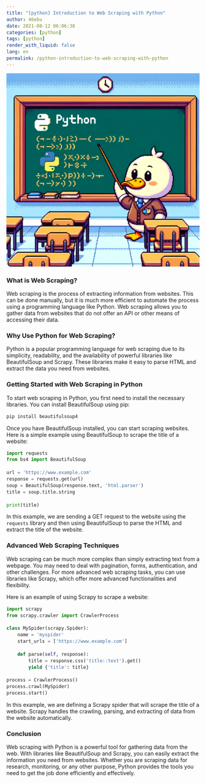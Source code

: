 ```yaml
---
title: "[python] Introduction to Web Scraping with Python"
author: 46ebu
date: 2021-08-12 06:06:38 
categories: [python]
tags: [python]
render_with_liquid: false
lang: en
permalink: /python-introduction-to-web-scraping-with-python
---
```


![Intro](/assets/img/post/python.png)
### What is Web Scraping?

Web scraping is the process of extracting information from websites. This can be done manually, but it is much more efficient to automate the process using a programming language like Python. Web scraping allows you to gather data from websites that do not offer an API or other means of accessing their data.

### Why Use Python for Web Scraping?

Python is a popular programming language for web scraping due to its simplicity, readability, and the availability of powerful libraries like BeautifulSoup and Scrapy. These libraries make it easy to parse HTML and extract the data you need from websites.

### Getting Started with Web Scraping in Python

To start web scraping in Python, you first need to install the necessary libraries. You can install BeautifulSoup using pip:

```python
pip install beautifulsoup4
```

Once you have BeautifulSoup installed, you can start scraping websites. Here is a simple example using BeautifulSoup to scrape the title of a website:

```python
import requests
from bs4 import BeautifulSoup

url = 'https://www.example.com'
response = requests.get(url)
soup = BeautifulSoup(response.text, 'html.parser')
title = soup.title.string

print(title)
```

In this example, we are sending a GET request to the website using the `requests` library and then using BeautifulSoup to parse the HTML and extract the title of the website.

### Advanced Web Scraping Techniques

Web scraping can be much more complex than simply extracting text from a webpage. You may need to deal with pagination, forms, authentication, and other challenges. For more advanced web scraping tasks, you can use libraries like Scrapy, which offer more advanced functionalities and flexibility.

Here is an example of using Scrapy to scrape a website:

```python
import scrapy
from scrapy.crawler import CrawlerProcess

class MySpider(scrapy.Spider):
    name = 'myspider'
    start_urls = ['https://www.example.com']

    def parse(self, response):
        title = response.css('title::text').get()
        yield {'title': title}

process = CrawlerProcess()
process.crawl(MySpider)
process.start()
```

In this example, we are defining a Scrapy spider that will scrape the title of a website. Scrapy handles the crawling, parsing, and extracting of data from the website automatically.

### Conclusion

Web scraping with Python is a powerful tool for gathering data from the web. With libraries like BeautifulSoup and Scrapy, you can easily extract the information you need from websites. Whether you are scraping data for research, monitoring, or any other purpose, Python provides the tools you need to get the job done efficiently and effectively.